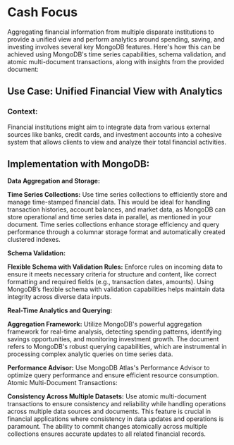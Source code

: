 # Cash Focus

Aggregating financial information from multiple disparate institutions to provide a unified view and perform analytics around spending, saving, and investing involves several key MongoDB features. Here's how this can be achieved using MongoDB's time series capabilities, schema validation, and atomic multi-document transactions, along with insights from the provided document:

## Use Case: Unified Financial View with Analytics

### Context:

Financial institutions might aim to integrate data from various external sources like banks, credit cards, and investment accounts into a cohesive system that allows clients to view and analyze their total financial activities.

## Implementation with MongoDB:

**Data Aggregation and Storage:**

**Time Series Collections:** Use time series collections to efficiently store and manage time-stamped financial data. This would be ideal for handling transaction histories, account balances, and market data, as MongoDB can store operational and time series data in parallel, as mentioned in your document.
Time series collections enhance storage efficiency and query performance through a columnar storage format and automatically created clustered indexes.

**Schema Validation:**

**Flexible Schema with Validation Rules:** Enforce rules on incoming data to ensure it meets necessary criteria for structure and content, like correct formatting and required fields (e.g., transaction dates, amounts). Using MongoDB’s flexible schema with validation capabilities helps maintain data integrity across diverse data inputs.

**Real-Time Analytics and Querying:**

**Aggregation Framework:** Utilize MongoDB's powerful aggregation framework for real-time analysis, detecting spending patterns, identifying savings opportunities, and monitoring investment growth. The document refers to MongoDB's robust querying capabilities, which are instrumental in processing complex analytic queries on time series data.

**Performance Advisor:** Use MongoDB Atlas's Performance Advisor to optimize query performance and ensure efficient resource consumption.
Atomic Multi-Document Transactions:

**Consistency Across Multiple Datasets:** Use atomic multi-document transactions to ensure consistency and reliability while handling operations across multiple data sources and documents. This feature is crucial in financial applications where consistency in data updates and operations is paramount.
The ability to commit changes atomically across multiple collections ensures accurate updates to all related financial records.
